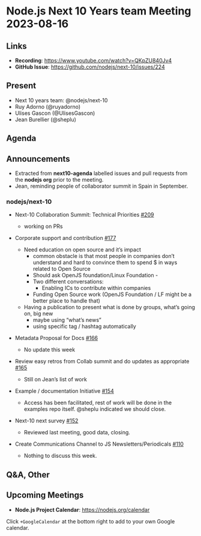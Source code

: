 # Node.js  Next 10 Years team Meeting 2023-08-16

## Links

* **Recording**:  <https://www.youtube.com/watch?v=QKpZU840Jv4>
* **GitHub Issue**: <https://github.com/nodejs/next-10/issues/224>

## Present

* Next 10 years team: @nodejs/next-10
* Ruy Adorno (@ruyadorno)
* Ulises Gascon (@UlisesGascon)
* Jean Burellier (@sheplu)

## Agenda

## Announcements

* Extracted from **next10-agenda** labelled issues and pull requests from the **nodejs org** prior to the meeting.
* Jean, reminding people of collaborator summit in Spain in September.

### nodejs/next-10

* Next-10 Collaboration Summit: Technical Priorities [#209](https://github.com/nodejs/next-10/issues/209)
  * working on PRs

* Corporate support and contribution [#177](https://github.com/nodejs/next-10/issues/177)
  * Need education on open source and it’s impact
    * common obstacle is that most people in companies don’t understand and hard to convince them to spend $ in ways related to Open Source
    * Should ask OpenJS foundation/Linux Foundation -
    * Two different conversations:
      * Enabling ICs to contribute within companies
    * Funding Open Source work (OpenJS Foundation / LF might be a better place to handle that)
  * Having a publication to present what is done by groups, what’s going on, big new
    * maybe using “what’s news”
    * using specific tag / hashtag automatically

* Metadata Proposal for Docs [#166](https://github.com/nodejs/next-10/issues/166)
  * No update this week

* Review easy retros from Collab summit and do updates as appropriate [#165](https://github.com/nodejs/next-10/issues/165)
  * Still on Jean’s list of work

* Example / documentation Initiative [#154](https://github.com/nodejs/next-10/issues/154)
  * Access has been facilitated, rest of work will be done in the examples repo itself. @sheplu indicated we should close.

* Next-10 next survey [#152](https://github.com/nodejs/next-10/issues/152)
  * Reviewed last meeting, good data, closing.

* Create Communications Channel to JS Newsletters/Periodicals [#110](https://github.com/nodejs/next-10/issues/110)
  * Nothing to discuss this week.

## Q&A, Other

## Upcoming Meetings

* **Node.js Project Calendar**: <https://nodejs.org/calendar>

Click `+GoogleCalendar` at the bottom right to add to your own Google calendar.

